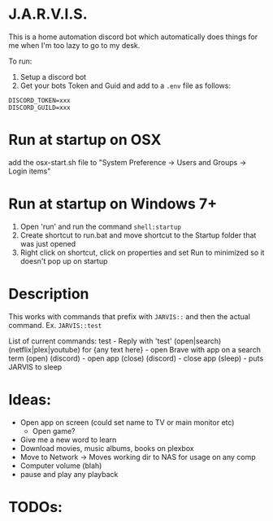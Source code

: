 # J.A.R.V.I.S.
This is a home automation discord bot which automatically does things for me when I'm too lazy to go to my desk. 

To run:
1. Setup a discord bot
2. Get your bots Token and Guid and add to a `.env` file as follows:
```
DISCORD_TOKEN=xxx
DISCORD_GUILD=xxx
```

# Run at startup on OSX
add the osx-start.sh file to "System Preference -> Users and Groups -> Login items"

# Run at startup on Windows 7+
1. Open 'run' and run the command `shell:startup`
2. Create shortcut to run.bat and move shortcut to the Startup folder that was just opened
3. Right click on shortcut, click on properties and set Run to minimized so it doesn't pop up on startup

# Description
This works with commands that prefix with `JARVIS::` and then the actual command.
Ex. `JARVIS::test`

List of current commands:
test - Reply with 'test'
(open|search) (netflix|plex|youtube) for {any text here} - open Brave with app on a search term
(open) (discord) - open app
(close) (discord) - close app
(sleep) - puts JARVIS to sleep

# Ideas:
- Open app on screen (could set name to TV or main monitor etc)
    - Open game?
- Give me a new word to learn
- Download movies, music albums, books on plexbox
- Move to Network -> Moves working dir to NAS for usage on any comp
- Computer volume (blah)
- pause and play any playback

# TODOs:
